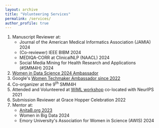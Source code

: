 ```yaml
---
layout: archive
title: "Volunteering Services"
permalink: /services/
author_profile: true
---
```


1. Manuscript Reviewer at:
   * Journal of the American Medical Informatics Association (JAMIA) 2024
   * (Co-reviewer) IEEE BIBM 2024
   * MEDIQA-CORR at ClinicalNLP (NAACL) 2024
   * Social Media Mining for Health Research and Applications (#SMM4H) 2024
2. <a href="https://www.widsworldwide.org/get-inspired/blog/people/swati-rajwal/" blank="_blank">Women in Data Science 2024 Ambassador</a>
3. Google's <a href="https://g.dev/swatirajwal" target="_blank">Women Techmaker Ambassador since 2022</a>
4. Co-organizer at the 9<sup>th</sup> SMM4H
5. Attended and Volunteered at <a href="https://x.com/SwatiRajwal/status/1468835482976940032" target="_blank">WiML workshop</a> co-located with NeurIPS 2021
6. Submission Reviewer at Grace Hopper Celebration 2022
7. Mentor at:
    * <a href="https://x.com/SwatiRajwal/status/1751056567510691906" target="_blank">AnitaB.org 2023</a>
    * Women in Big Data 2024
    * Emory University's Association for Women in Science (AWIS) 2024
